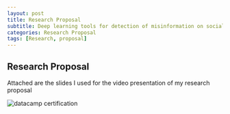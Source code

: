 ```yaml
---
layout: post
title: Research Proposal
subtitle: Deep learning tools for detection of misinformation on social media
categories: Research Proposal
tags: [Research, proposal]
---
```


## Research Proposal

Attached are the slides I used for the video presentation of my research proposal



![datacamp certification](/assets/images/banners/datacamp_certificate_dummy.jpg)

